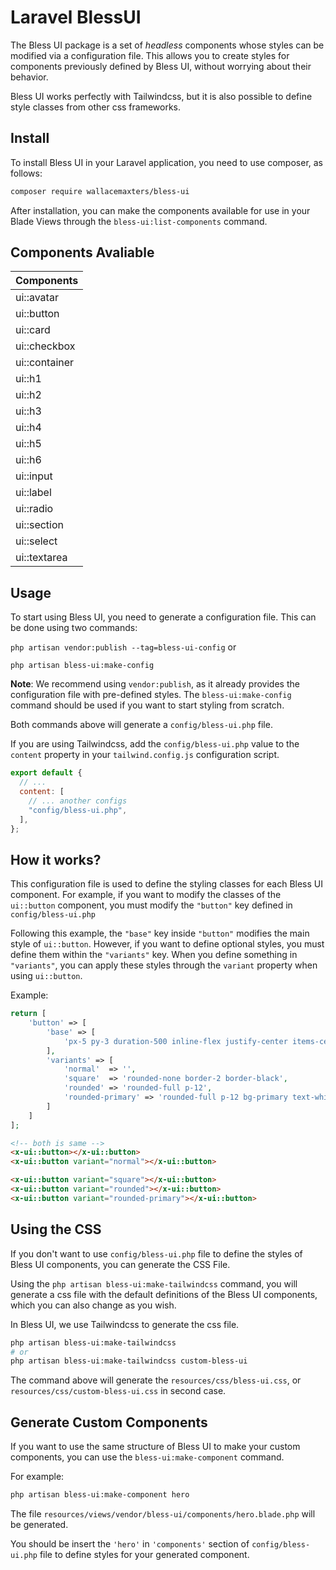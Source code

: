 # Laravel BlessUI

The Bless UI package is a set of _headless_ components whose styles can be modified via a configuration file. This allows you to create styles for components previously defined by Bless UI, without worrying about their behavior.

Bless UI works perfectly with Tailwindcss, but it is also possible to define style classes from other css frameworks.

## Install

To install Bless UI in your Laravel application, you need to use composer, as follows:

```bash
composer require wallacemaxters/bless-ui
```

After installation, you can make the components available for use in your Blade Views through the `bless-ui:list-components` command.

## Components Avaliable

| Components     |
| -------------- |
| ui::avatar     |
| ui::button     |
| ui::card       |
| ui::checkbox   |
| ui::container  |
| ui::h1         |
| ui::h2         |
| ui::h3         |
| ui::h4         |
| ui::h5         |
| ui::h6         |
| ui::input      |
| ui::label      |
| ui::radio      |
| ui::section    |
| ui::select     |
| ui::textarea   |

## Usage

To start using Bless UI, you need to generate a configuration file. This can be done using two commands:

`php artisan vendor:publish --tag=bless-ui-config`
or

`php artisan bless-ui:make-config`

**Note**: We recommend using `vendor:publish`, as it already provides the configuration file with pre-defined styles. The `bless-ui:make-config` command should be used if you want to start styling from scratch.

Both commands above will generate a `config/bless-ui.php` file.

If you are using Tailwindcss, add the `config/bless-ui.php` value to the `content` property in your `tailwind.config.js` configuration script.

```js
export default {
  // ...
  content: [
    // ... another configs
    "config/bless-ui.php",
  ],
};
```

## How it works?

This configuration file is used to define the styling classes for each Bless UI component. For example, if you want to modify the classes of the `ui::button` component, you must modify the `"button"` key defined in `config/bless-ui.php`

Following this example, the `"base"` key inside `"button"` modifies the main style of `ui::button`. However, if you want to define optional styles, you must define them within the `"variants"` key.
When you define something in `"variants"`, you can apply these styles through the `variant` property when using `ui::button`.

Example:

```php
return [
    'button' => [
        'base' => [
            'px-5 py-3 duration-500 inline-flex justify-center items-center',
        ],
        'variants' => [
            'normal'  => '',
            'square'  => 'rounded-none border-2 border-black',
            'rounded' => 'rounded-full p-12',
            'rounded-primary' => 'rounded-full p-12 bg-primary text-white hover:bg-black',
        ]
    ]
];
```

```html
<!-- both is same -->
<x-ui::button></x-ui::button>
<x-ui::button variant="normal"></x-ui::button>

<x-ui::button variant="square"></x-ui::button>
<x-ui::button variant="rounded"></x-ui::button>
<x-ui::button variant="rounded-primary"></x-ui::button>
```

## Using the CSS

If you don't want to use `config/bless-ui.php` file to define the styles of Bless UI components, you can generate the CSS File. 

Using the `php artisan bless-ui:make-tailwindcss` command, you will generate a css file with the default definitions of the Bless UI components, which you can also change as you wish.

In Bless UI, we use Tailwindcss to generate the css file.

```bash
php artisan bless-ui:make-tailwindcss
# or
php artisan bless-ui:make-tailwindcss custom-bless-ui
```

The command above will generate the `resources/css/bless-ui.css`, or `resources/css/custom-bless-ui.css` in second case.

## Generate Custom Components

If you want to use the same structure of Bless UI to make your custom components, you can use the `bless-ui:make-component` command.

For example:

```bash
php artisan bless-ui:make-component hero
```

The file `resources/views/vendor/bless-ui/components/hero.blade.php` will be generated.

You should be insert the `'hero'` in `'components'` section of `config/bless-ui.php` file to define styles for your generated component.


